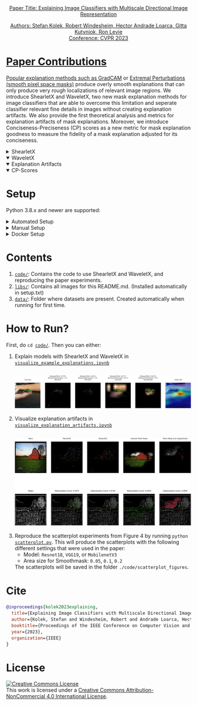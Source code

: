 <div align="center">
	<a href = "https://arxiv.org/pdf/2211.12857.pdf">
        Paper Title: Explaining Image Classifiers with Multiscale Directional Image Representation
		<!--<img width = "300" src = "./imgs/afghan_hound.png"> -->
		
<div><p>Authors: Stefan Kolek, Robert Windesheim, Hector Andrade Loarca, Gitta Kutyniok, Ron Levie<br>Conference: CVPR 2023</p></div>
</div>

# Paper Contributions
Popular explanation methods such as <a href="https://arxiv.org/pdf/1610.02391.pdf">GradCAM</a>
 or <a href="https://arxiv.org/pdf/1910.08485.pdf">Extremal Perturbations (smooth pixel space masks)</a> produce overly smooth explanations that can only produce very rough localizations of relevant image  regions. We introduce ShearletX and WaveletX, two new mask explanation methods for image classifiers that are able to overcome this limitation and seperate classifier relevant fine details in images without creating explanation artifacts. We also provide the first theoretical analysis and metrics for explanation artifacts of mask explanations. Moreover, we introduce Conciseness-Preciseness (CP) scores as a new metric for mask explanation goodness to measure the fidelity of a mask explanation adjusted for its conciseness.
<details closed>
<summary>ShearletX</summary>
ShearletX optimizes an explanation mask on the shearlet representation of the input image to extract the classifier relevant parts of the image. The optimization objective aims for a spar

</details>
    
<details open>
<summary>WaveletX</summary>
    

</details>

<details open>
<summary>Explanation Artifacts</summary>
    

</details>
    
<details open>
<summary>CP-Scores</summary>
    </details>


# Setup
Python 3.8.x and newer are supported:

<details>
	<summary>Automated Setup</summary>
	<ol>
		<li> Create a virtualenv at the root of the repo: <code>python -m venv venv4coshnet</code> </li>
		<li> Activate venv4coshnet:
			<ul>
				<li> Windows: <code>venv4coshnet\Scripts\activate</code> </li>
				<li> Linux/MacOS: <code>source venv4coshnet/bin/activate</code> </li>
			</ul> 
		</li>
		<li> Run setup.py:
			<ul>
				<li> with <code>CUDA</code>: <code>python <a href = "./setup.py">setup.py</a></code> </li>
				<li> without <code>CUDA</code>: <code>python <a href = "./setup.py">setup.py</a> --no-cuda</code> </li>
				<li> use <code>--no-venv</code> to disable venv check (e.g. inside a docker) </li>
			</ul>
		</li>	
	</ol>

</details>

<details>
	<summary>Manual Setup</summary>
	<ul>
		<li> Please follow: <code><a href = "./setup.txt">setup.txt</a></code></li>
	</ul>
</details>

<details>
	<summary>Docker Setup</summary>
	<ul>
		<li> Build image: <code>docker build -t coshnet-docker:latest .</code> (Some systems might require running this in `sudo` mode.)</li>
	</ul>
</details>

# Contents
<div>
<ol>
		<li> <code><a href = "./code/">code/</a></code>: Contains the code to use ShearletX and WaveletX, and reproducing the paper experiments.</li>
		<li> <code><a href = "./imgs/">libs/</a></code>: Contains all images for this README.md.
						   (Installed automatically in setup.txt)</li>
		<li> <code><a href = "./data/">data/</a></code>: Folder where datasets are present. Created automatically when running for first time.</li>
	</ol>
</div>

# How to Run?

First, do <code>cd <a href = "./code/">code/</a></code>. Then you can either:
<div>
	<ol>
		<li> Explain models with ShearletX and WaveletX in <code><a href = "./code/visualize_example_explanations.ipynb">visualize_example_explanations.ipynb</a> </code></li>
        <br>
        <div style="text-align: center;">
        <img width = "500" src = "./imgs/explanation_example.png", style="margin-top: 10px;">
        </div>
        <br>
		<li> Visualize explanation artifacts in <code><a href = "./code/visualize_explanation_artifacts.ipynb">visualize_explanation_artifacts.ipynb</a></code></li>
        <br>
        <div style="text-align: center;">
        <img width = "500" src = "./imgs/explanation_artifacts.png", style="margin-top: 10px;">
        </div>
        <br>
        <li> Reproduce the scatterplot experiments from Figure 4 by running 
            <code>python <a href = "./code/scatterplot.py">scatterplot.py</a></code>. This will produce the scatterplots with the following different settings that were used in the paper:
            <ul>
                <li> Model: <code>Resnet18</code>, <code>VGG19</code>, or <code>MobilenetV3</code></li>
                <li> Area size for Smoothmask: <code>0.05</code>, <code>0.1</code>, <code>0.2</code></li>
            </ul>
            The scatterplots will be saved in the folder <code>./code/scatterplot_figures</code>.
	</ol>
</div>



# Cite
```bibtex
@inproceedings{kolek2023explaining,
  title={Explaining Image Classifiers with Multiscale Directional Image Representation},
  author={Kolek, Stefan and Windesheim, Robert and Andrade Loarca, Hector and Kutyniok, Gitta and Levie, Ron},
  booktitle={Proceedings of the IEEE Conference on Computer Vision and Pattern Recognition (CVPR)},
  year={2023},
  organization={IEEE}
}

```
# License
<div>
<a rel="license" href="http://creativecommons.org/licenses/by-nc/4.0/"><img alt="Creative Commons License" style="border-width:0" src="https://i.creativecommons.org/l/by-nc/4.0/88x31.png" /></a><br />This work is licensed under a <a rel="license" href="http://creativecommons.org/licenses/by-nc/4.0/">Creative Commons Attribution-NonCommercial 4.0 International License</a>.
</div>
